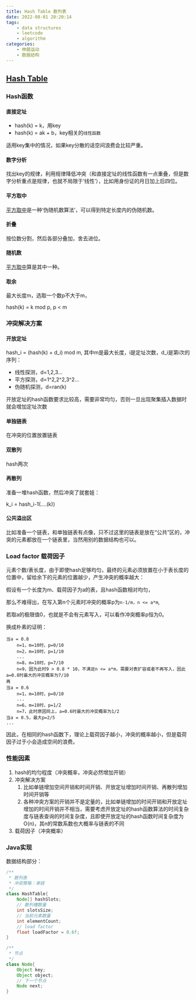 ```yaml
---
title: Hash Table 散列表
date: 2022-08-01 20:20:14
tags:
    - data structures
    - leetcode
    - algorithm
categories:
    - 伸展运动
    - 数据结构
---
```

## [Hash Table](https://zh.wikipedia.org/wiki/%E5%93%88%E5%B8%8C%E8%A1%A8)

### Hash函数
#### 直接定址
- hash(k) = k，用key
- hash(k) = ak + b，key相关的`线性函数`

适用key集中的情况，如果key分散的话空间浪费会比较严重。

#### 数字分析
找出key的规律，利用规律降低冲突（和直接定址的线性函数有一点重叠，但是数字分析重点是规律，也就不局限于‘线性’），比如用身份证的月日加上后四位。

#### 平方取中
[平方取中](https://zh.wikipedia.org/wiki/%E5%B9%B3%E6%96%B9%E5%8F%96%E4%B8%AD%E6%B3%95)是一种‘伪随机数算法’，可以得到特定长度内的伪随机数。

#### 折叠
按位数分割，然后各部分叠加，舍去进位。

#### 随机数
[平方取中](#平方取中)算是其中一种。

#### 取余
最大长度m，选取一个数p不大于m，

hash(k) = k mod p, p < m

### 冲突解决方案
#### 开放定址
hash_i = (hash(k) + d_i) mod m, 其中m是最大长度，i是定址次数，d_i是第i次的序列：

- 线性探测，d=1,2,3...
- 平方探测，d=1^2,2^2,3^2...
- 伪随机探测，d=ran(k)

开放定址的hash函数要求比较高，需要非常均匀，否则一旦出现聚集插入数据时就会增加定址次数

#### 单独链表
在冲突的位置放置链表

#### 双散列
hash两次

#### 再散列
准备一堆hash函数，然后冲突了就套娃：

k_i = hash_i-1(....(k))

#### 公共溢出区
比如准备一个链表，和单独链表有点像，只不过这里的链表是放在“公共”区的，冲突的元素都放在一个链表里，当然用别的数据结构也可以。

### Load factor 载荷因子
元素个数/表长度，由于即使hash足够均匀，最终的元素必须放置在小于表长度的位置中，留给余下的元素的位置越少，产生冲突的概率越大：

假设有一个长度为m、载荷因子为a的表，且hash函数相对均匀，

那么不难得出，在写入第n个元素时冲突的概率p为`n-1/m，n <= a*m`,

若取a的极限值0，也就是不会有元素写入，可以看作冲突概率p恒为0。

换成朴素的证明：
```text
当a = 0.8
    n=1，m=10时，p=0/10
    n=2，m=10时，p=1/10
    ...
    n=8，m=10时，p=7/10
    n=9，因为此时9 > 0.8 * 10，不满足n <= a*m，需要对表扩容或者不再写入，因此a=0.8时最大的冲突概率为7/10
再
当a = 0.6
    n=1，m=10时，p=0/10
    ...
    n=6，m=10时，p=1/2
    n=7，此时原因同上，a=0.6时最大的冲突概率为1/2
当a = 0.5，最大p=2/5
...
```
因此，在相同的hash函数下，理论上载荷因子越小，冲突的概率越小，但是载荷因子过于小会造成空间的浪费。

### 性能因素
1. hash的均匀程度（冲突概率，冲突必然增加开销）
2. 冲突解决方案
    1. 比如单链增加空间开销和时间开销、开放定址增加时间开销、再散列增加时间开销等
    2. 各种冲突方案的开销并不是定量的，比如单链增加的时间开销和开放定址增加的时间开销并不相当，需要考虑开放定址的hash函数算法的时间复杂度与链表查询的时间复杂度，且即使开放定址的hash函数时间复杂度为O(n)，其n的常数系数也大概率与链表的不同
3. 载荷因子（冲突概率）

### Java实现
数据结构部分：
```java
/**
 * 散列表
 * 冲突策略：单链
 */
class HashTable{
    Node[] hashSlots;
    // 散列槽数量
    int slotsSize;
    // 当前元素数量
    int elementCount;
    // load factor
    float loadFactor = 0.6f;
}

/**
 * 节点
 */
class Node{
    Object key;
    Object object;
    // 下一个节点
    Node next;
}
```